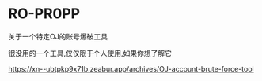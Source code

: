 # RO-PR0PP
关于一个特定OJ的账号爆破工具

很没用的一个工具,仅仅限于个人使用,如果你想了解它

https://xn--ubtpkp9x71b.zeabur.app/archives/OJ-account-brute-force-tool
